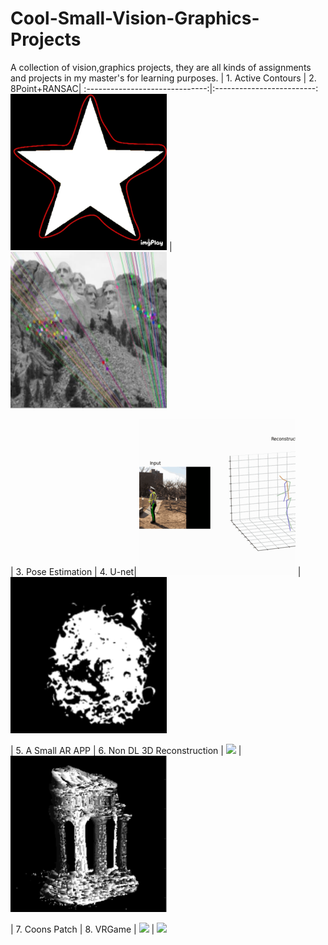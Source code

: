 # Cool-Small-Vision-Graphics-Projects
A collection of vision,graphics projects, they are all kinds of assignments and projects in my master's for learning purposes.
|  1. Active Contours  |  2. 8Point+RANSAC|
:------------------------------:|:-------------------------:
![](./pics/1.gif)  |  ![](./pics/2.png)

| 3. Pose Estimation |  4. U-net|
![](./pics/3.gif)  |  ![](./pics/4.png)

| 5. A Small AR APP        |  6. Non DL 3D Reconstruction |
![](./pics/5.gif)  |  ![](./pics/6.png)

| 7. Coons Patch     |  8. VRGame |
![](./pics/7.gif)  |  ![](./pics/8.gif)

